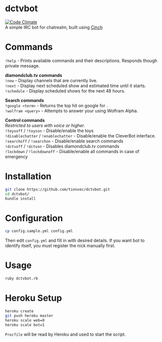 # dctvbot
[![Code Climate](https://codeclimate.com/github/tinnvec/dctvbot/badges/gpa.svg)](https://codeclimate.com/github/tinnvec/dctvbot)  
A simple IRC bot for chatrealm, built using [Cinch](https://github.com/cinchrb/cinch)  

# Commands
`!help` - Prints available commands and their descriptions. Responds though private message.

**diamondclub.tv commands**  
`!now` - Display channels that are currently live.  
`!next` - Display next scheduled show and estimated time until it starts.  
`!schedule` - Display scheduled shows for the next 48 hours.  

**Search commands**  
`!google <term>` - Returns the top hit on google for <term>.  
`!wolfram <query>` - Attempts to answer your <query> using Wolfram Alpha.  

**Control commands**  
_Restricted to users with voice or higher._  
`!toysoff` / `!toyson` - Disable/enable the toys  
`!disablechatter` / `!enablechatter` - Disable/enable the CleverBot interface.  
`!searchoff` / `!searchon` - Disable/enable search commands  
`!dctvoff` / `!dctvon` - Disables diamondclub.tv commands  
`!lockdown` / `!lockdownoff` - Disable/enable all commands in case of emergency  

# Installation
```bash
git clone https://github.com/tinnvec/dctvbot.git
cd dctvbot/
bundle install
```

# Configuration
```bash
cp config.sample.yml config.yml
```
Then edit `config.yml` and fill in with desired details. If you want bot to identify itself, you must register the nick manually first.  

# Usage
```bash
ruby dctvbot.rb
```

# Heroku Setup
```bash
heroku create
git push heroku master
heroku scale web=0
heroku scale bot=1
```
`Procfile` will be read by Heroku and used to start the script.
